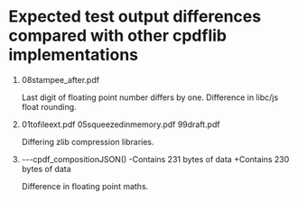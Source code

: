 Expected test output differences compared with other cpdflib implementations
============================================================================

1. 08stampee\_after.pdf

   Last digit of floating point number differs by one. Difference in libc/js
   float rounding.

2. 01tofileext.pdf
   05squeezedinmemory.pdf
   99draft.pdf

   Differing zlib compression libraries.

3.  ---cpdf\_compositionJSON()
    -Contains 231 bytes of data
    +Contains 230 bytes of data

    Difference in floating point maths.
